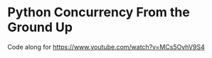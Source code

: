 # Python Concurrency From the Ground Up

Code along for https://www.youtube.com/watch?v=MCs5OvhV9S4
